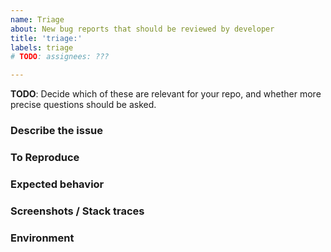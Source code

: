 ```yaml
---
name: Triage
about: New bug reports that should be reviewed by developer
title: 'triage:'
labels: triage
# TODO: assignees: ???

---
```


**TODO**: Decide which of these are relevant for your repo, and whether more precise questions should be asked.

### Describe the issue

### To Reproduce

### Expected behavior

### Screenshots / Stack traces

### Environment
